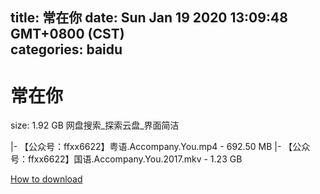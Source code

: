 
title: 常在你
date: Sun Jan 19 2020 13:09:48 GMT+0800 (CST)    
categories: baidu
---

# 常在你
size: 1.92 GB
 网盘搜索_探索云盘_界面简洁
 
|- 【公众号：ffxx6622】粤语.Accompany.You.mp4 - 692.50 MB
|- 【公众号：ffxx6622】国语.Accompany.You.2017.mkv - 1.23 GB

[How to download](https://bpcam.bemobtrk.com/go/2ceec3aa-1ca2-46d6-b9ff-aaa5c184517c?jno=661)